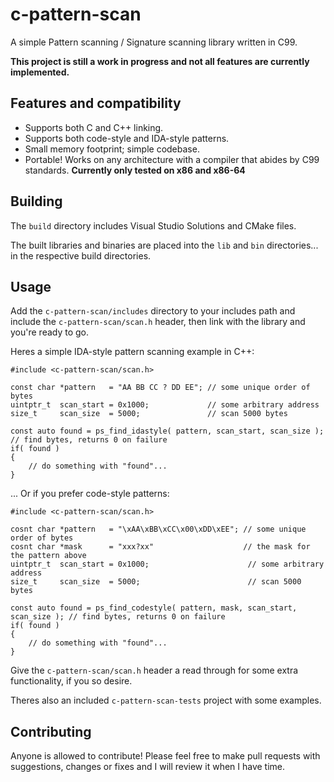 # c-pattern-scan

A simple Pattern scanning / Signature scanning library written in C99.

**This project is still a work in progress and not all features are currently implemented.**

## Features and compatibility
* Supports both C and C++ linking.
* Supports both code-style and IDA-style patterns.
* Small memory footprint; simple codebase.
* Portable! Works on any architecture with a compiler that abides by C99 standards. **Currently only tested on x86 and x86-64**

## Building
The `build` directory includes Visual Studio Solutions and CMake files.

The built libraries and binaries are placed into the `lib` and `bin` directories... in the respective build directories.

## Usage
Add the `c-pattern-scan/includes` directory to your includes path and include the `c-pattern-scan/scan.h` header, then link with the library and you're ready to go.

Heres a simple IDA-style pattern scanning example in C++:
```
#include <c-pattern-scan/scan.h>

const char *pattern   = "AA BB CC ? DD EE"; // some unique order of bytes
uintptr_t  scan_start = 0x1000;             // some arbitrary address
size_t     scan_size  = 5000;               // scan 5000 bytes

const auto found = ps_find_idastyle( pattern, scan_start, scan_size ); // find bytes, returns 0 on failure
if( found )
{
    // do something with "found"...
}
```

... Or if you prefer code-style patterns:
```
#include <c-pattern-scan/scan.h>

cosnt char *pattern   = "\xAA\xBB\xCC\x00\xDD\xEE"; // some unique order of bytes
cosnt char *mask      = "xxx?xx"                    // the mask for the pattern above
uintptr_t  scan_start = 0x1000;                      // some arbitrary address
size_t     scan_size  = 5000;                        // scan 5000 bytes

const auto found = ps_find_codestyle( pattern, mask, scan_start, scan_size ); // find bytes, returns 0 on failure
if( found )
{
    // do something with "found"...
}
```

Give the `c-pattern-scan/scan.h` header a read through for some extra functionality, if you so desire.

Theres also an included `c-pattern-scan-tests` project with some examples.

## Contributing
Anyone is allowed to contribute! Please feel free to make pull requests with suggestions, changes or fixes and I will review it when I have time.
